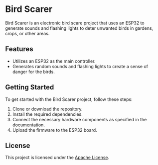# Bird Scarer

Bird Scarer is an electronic bird scare project that uses an ESP32 to generate sounds and flashing lights to deter unwanted birds in gardens, crops, or other areas.

## Features

- Utilizes an ESP32 as the main controller.
- Generates random sounds and flashing lights to create a sense of danger for the birds.

## Getting Started

To get started with the Bird Scarer project, follow these steps:

1. Clone or download the repository.
2. Install the required dependencies.
3. Connect the necessary hardware components as specified in the documentation.
4. Upload the firmware to the ESP32 board.


## License

This project is licensed under the [Apache License](LICENSE).
